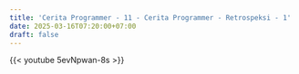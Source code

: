 ```yaml
---
title: 'Cerita Programmer - 11 - Cerita Programmer - Retrospeksi - 1'
date: 2025-03-16T07:20:00+07:00
draft: false
---
```


{{< youtube 5evNpwan-8s >}}
